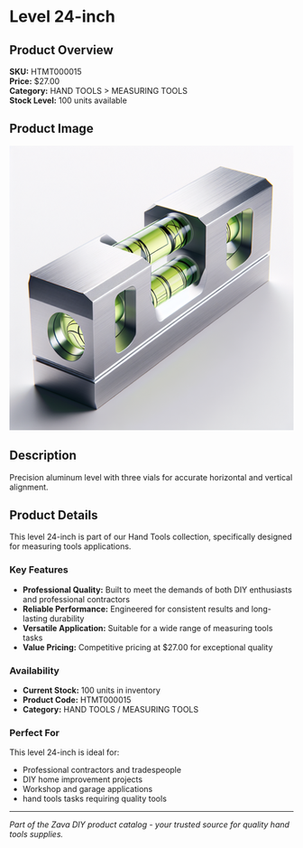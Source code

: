 # Level 24-inch

## Product Overview

**SKU:** HTMT000015  
**Price:** $27.00  
**Category:** HAND TOOLS > MEASURING TOOLS  
**Stock Level:** 100 units available  

## Product Image

![Level 24-inch](https://raw.githubusercontent.com/microsoft/ai-tour-26-zava-diy-dataset-plus-mcp/refs/heads/main/images/hand_tools_measuring_tools_level_24_inch_20250621_111113.png)

## Description

Precision aluminum level with three vials for accurate horizontal and vertical alignment.

## Product Details

This level 24-inch is part of our Hand Tools collection, specifically designed for measuring tools applications. 

### Key Features

- **Professional Quality:** Built to meet the demands of both DIY enthusiasts and professional contractors
- **Reliable Performance:** Engineered for consistent results and long-lasting durability
- **Versatile Application:** Suitable for a wide range of measuring tools tasks
- **Value Pricing:** Competitive pricing at $27.00 for exceptional quality

### Availability

- **Current Stock:** 100 units in inventory
- **Product Code:** HTMT000015
- **Category:** HAND TOOLS / MEASURING TOOLS

### Perfect For

This level 24-inch is ideal for:
- Professional contractors and tradespeople
- DIY home improvement projects  
- Workshop and garage applications
- hand tools tasks requiring quality tools

---

*Part of the Zava DIY product catalog - your trusted source for quality hand tools supplies.*
